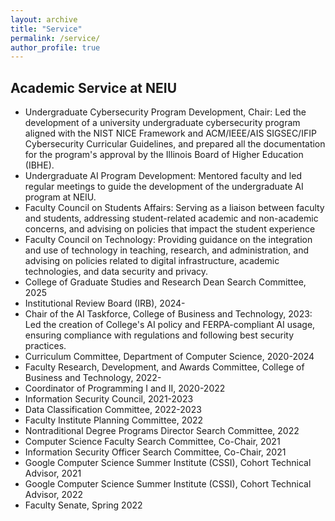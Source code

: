 ```yaml
---
layout: archive
title: "Service"
permalink: /service/
author_profile: true
---
```


**Academic Service at NEIU**
---
- Undergraduate Cybersecurity Program Development, Chair: Led the development of a university undergraduate cybersecurity program aligned with the NIST NICE Framework and ACM/IEEE/AIS SIGSEC/IFIP Cybersecurity Curricular Guidelines, and prepared all the documentation for the program's approval by the Illinois Board of Higher Education (IBHE).
- Undergraduate AI Program Development: Mentored faculty and led regular meetings to guide the development of the undergraduate AI program at NEIU.
- Faculty Council on Students Affairs: Serving as a liaison between faculty and students, addressing student-related academic and non-academic concerns, and advising on policies that impact the student experience
- Faculty Council on Technology: Providing guidance on the integration and use of technology in teaching, research, and administration, and advising on policies related to digital infrastructure, academic technologies, and data security and privacy.
- College of Graduate Studies and Research Dean Search Committee, 2025
- Institutional Review Board (IRB), 2024-
- Chair of the AI Taskforce, College of Business and Technology, 2023: Led the creation of College's AI policy and FERPA-compliant AI usage, ensuring compliance with regulations and following best security practices.
- Curriculum Committee, Department of Computer Science, 2020-2024
- Faculty Research, Development, and Awards Committee, College of Business and Technology, 2022-
- Coordinator of Programming I and II, 2020-2022
- Information Security Council, 2021-2023
- Data Classification Committee, 2022-2023
- Faculty Institute Planning Committee, 2022
- Nontraditional Degree Programs Director Search Committee, 2022
- Computer Science Faculty Search Committee, Co-Chair, 2021
- Information Security Officer Search Committee, Co-Chair, 2021
- Google Computer Science Summer Institute (CSSI), Cohort Technical Advisor, 2021
- Google Computer Science Summer Institute (CSSI), Cohort Technical Advisor, 2022
- Faculty Senate, Spring 2022
 





